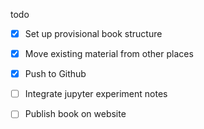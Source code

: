 todo
- [x] Set up provisional book structure
- [x] Move existing material from other places
- [x] Push to Github
- [ ] Integrate jupyter experiment notes
- [ ] Publish book on website

